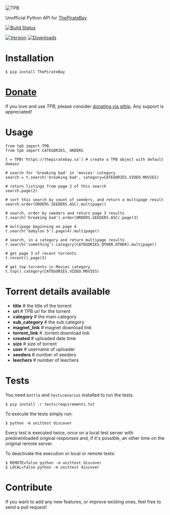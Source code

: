 ![TPB](http://www.goel.im/images/tpb.jpg)

Unofficial Python API for [ThePirateBay](http://thepiratebay.sx/).

[![Build Status](https://travis-ci.org/[thekarangoel]/[TPB].png)](https://travis-ci.org/[thekarangoel]/[TPB])

[![Version](https://pypip.in/v/ThePirateBay/badge.png)](https://crate.io/packages/ThePirateBay/)   [![Downloads](https://pypip.in/d/ThePirateBay/badge.png)](https://crate.io/packages/ThePirateBay/)

Installation
=============

    $ pip install ThePirateBay


[Donate](https://www.gittip.com/Karan%20Goel/)
=============

If you love and use *TPB*, please consider [donating via gittip](https://www.gittip.com/Karan%20Goel/). Any support is appreciated!


Usage
==========

    from tpb import TPB
    from tpb import CATEGORIES, ORDERS

    t = TPB('https://thepiratebay.sx') # create a TPB object with default domain

    # search for 'breaking bad' in 'movies' category
    search = t.search('breaking bad', category=CATEGORIES.VIDEO.MOVIES)

    # return listings from page 2 of this search
    search.page(2)

    # sort this search by count of seeders, and return a multipage result
    search.order(ORDERS.SEEDERS.ASC).multipage()

    # search, order by seeders and return page 3 results
    t.search('breaking bad').order(ORDERS.SEEDERS.ASC).page(3)

    # multipage beginning on page 4
    t.search('babylon 5').page(4).multipage()

    # search, in a category and return multipage results
    t.search('something').category(CATEGORIES.OTHER.OTHER).multipage()

    # get page 3 of recent torrents
    t.recent().page(3)

    # get top torrents in Movies category
    t.top().category(CATEGORIES.VIDEO.MOVIES)

Torrent details available
==================

* **title** # the title of the torrent
* **url** # TPB url for the torrent
* **category** # the main category
* **sub_category** # the sub category
* **magnet_link** # magnet download link
* **torrent_link** # .torrent download link
* **created** # uploaded date time
* **size** # size of torrent
* **user** # username of uploader
* **seeders** # number of seeders
* **leechers** # number of leechers
        

Tests
=====

You need `bottle` and `testscenarios` installed to run the tests.
    
    $ pip install -r tests/requirements.txt

To execute the tests simply run:

    $ python -m unittest discover

Every test is executed twice, once on a local test server with predownloaded original responses and, if it's possible, an other time on the original remote server.

To deactivate the execution or local or remote tests:

    $ REMOTE=false python -m unittest discover
    $ LOCAL=false python -m unittest discover


Contribute
========

If you want to add any new features, or improve existing ones, feel free to send a pull request!
